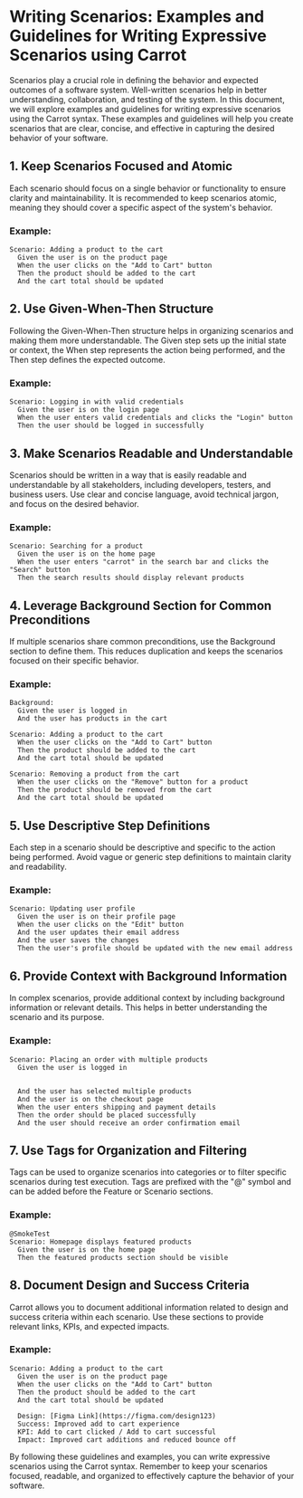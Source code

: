 # Writing Scenarios: Examples and Guidelines for Writing Expressive Scenarios using Carrot

Scenarios play a crucial role in defining the behavior and expected outcomes of a software system. Well-written scenarios help in better understanding, collaboration, and testing of the system. In this document, we will explore examples and guidelines for writing expressive scenarios using the Carrot syntax. These examples and guidelines will help you create scenarios that are clear, concise, and effective in capturing the desired behavior of your software.

## 1. Keep Scenarios Focused and Atomic

Each scenario should focus on a single behavior or functionality to ensure clarity and maintainability. It is recommended to keep scenarios atomic, meaning they should cover a specific aspect of the system's behavior.

### Example:

```gherkin
Scenario: Adding a product to the cart
  Given the user is on the product page
  When the user clicks on the "Add to Cart" button
  Then the product should be added to the cart
  And the cart total should be updated
```

## 2. Use Given-When-Then Structure

Following the Given-When-Then structure helps in organizing scenarios and making them more understandable. The Given step sets up the initial state or context, the When step represents the action being performed, and the Then step defines the expected outcome.

### Example:

```gherkin
Scenario: Logging in with valid credentials
  Given the user is on the login page
  When the user enters valid credentials and clicks the "Login" button
  Then the user should be logged in successfully
```

## 3. Make Scenarios Readable and Understandable

Scenarios should be written in a way that is easily readable and understandable by all stakeholders, including developers, testers, and business users. Use clear and concise language, avoid technical jargon, and focus on the desired behavior.

### Example:

```gherkin
Scenario: Searching for a product
  Given the user is on the home page
  When the user enters "carrot" in the search bar and clicks the "Search" button
  Then the search results should display relevant products
```

## 4. Leverage Background Section for Common Preconditions

If multiple scenarios share common preconditions, use the Background section to define them. This reduces duplication and keeps the scenarios focused on their specific behavior.

### Example:

```gherkin
Background:
  Given the user is logged in
  And the user has products in the cart

Scenario: Adding a product to the cart
  When the user clicks on the "Add to Cart" button
  Then the product should be added to the cart
  And the cart total should be updated

Scenario: Removing a product from the cart
  When the user clicks on the "Remove" button for a product
  Then the product should be removed from the cart
  And the cart total should be updated
```

## 5. Use Descriptive Step Definitions

Each step in a scenario should be descriptive and specific to the action being performed. Avoid vague or generic step definitions to maintain clarity and readability.

### Example:

```gherkin
Scenario: Updating user profile
  Given the user is on their profile page
  When the user clicks on the "Edit" button
  And the user updates their email address
  And the user saves the changes
  Then the user's profile should be updated with the new email address
```

## 6. Provide Context with Background Information

In complex scenarios, provide additional context by including background information or relevant details. This helps in better understanding the scenario and its purpose.

### Example:

```gherkin
Scenario: Placing an order with multiple products
  Given the user is logged in


  And the user has selected multiple products
  And the user is on the checkout page
  When the user enters shipping and payment details
  Then the order should be placed successfully
  And the user should receive an order confirmation email
```

## 7. Use Tags for Organization and Filtering

Tags can be used to organize scenarios into categories or to filter specific scenarios during test execution. Tags are prefixed with the "@" symbol and can be added before the Feature or Scenario sections.

### Example:

```gherkin
@SmokeTest
Scenario: Homepage displays featured products
  Given the user is on the home page
  Then the featured products section should be visible
```

## 8. Document Design and Success Criteria

Carrot allows you to document additional information related to design and success criteria within each scenario. Use these sections to provide relevant links, KPIs, and expected impacts.

### Example:

```gherkin
Scenario: Adding a product to the cart
  Given the user is on the product page
  When the user clicks on the "Add to Cart" button
  Then the product should be added to the cart
  And the cart total should be updated

  Design: [Figma Link](https://figma.com/design123)
  Success: Improved add to cart experience
  KPI: Add to cart clicked / Add to cart successful
  Impact: Improved cart additions and reduced bounce off
```

By following these guidelines and examples, you can write expressive scenarios using the Carrot syntax. Remember to keep your scenarios focused, readable, and organized to effectively capture the behavior of your software.